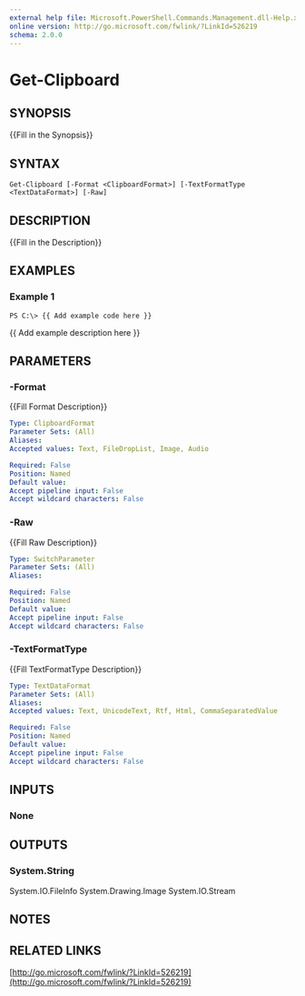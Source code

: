 ```yaml
---
external help file: Microsoft.PowerShell.Commands.Management.dll-Help.xml
online version: http://go.microsoft.com/fwlink/?LinkId=526219
schema: 2.0.0
---
```


# Get-Clipboard
## SYNOPSIS
{{Fill in the Synopsis}}

## SYNTAX

```
Get-Clipboard [-Format <ClipboardFormat>] [-TextFormatType <TextDataFormat>] [-Raw]
```

## DESCRIPTION
{{Fill in the Description}}

## EXAMPLES

### Example 1
```
PS C:\> {{ Add example code here }}
```

{{ Add example description here }}

## PARAMETERS

### -Format
{{Fill Format Description}}

```yaml
Type: ClipboardFormat
Parameter Sets: (All)
Aliases: 
Accepted values: Text, FileDropList, Image, Audio

Required: False
Position: Named
Default value: 
Accept pipeline input: False
Accept wildcard characters: False
```

### -Raw
{{Fill Raw Description}}

```yaml
Type: SwitchParameter
Parameter Sets: (All)
Aliases: 

Required: False
Position: Named
Default value: 
Accept pipeline input: False
Accept wildcard characters: False
```

### -TextFormatType
{{Fill TextFormatType Description}}

```yaml
Type: TextDataFormat
Parameter Sets: (All)
Aliases: 
Accepted values: Text, UnicodeText, Rtf, Html, CommaSeparatedValue

Required: False
Position: Named
Default value: 
Accept pipeline input: False
Accept wildcard characters: False
```

## INPUTS

### None


## OUTPUTS

### System.String
System.IO.FileInfo
System.Drawing.Image
System.IO.Stream


## NOTES

## RELATED LINKS

[http://go.microsoft.com/fwlink/?LinkId=526219](http://go.microsoft.com/fwlink/?LinkId=526219)

